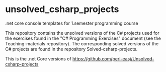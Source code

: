 # unsolved_csharp_projects
.net core console templates for 1.semester programming course

This repository contains the unsolved versions of the C# projects used for the exercises found in the "C# Programming Exercises" document (see the Teaching-materials repository).
The corresponding solved versions of the C# projects are found in the repository Solved-csharp-projects.

This is the .net Core versions of https://github.com/perl-easj/Unsolved-csharp-projects 
